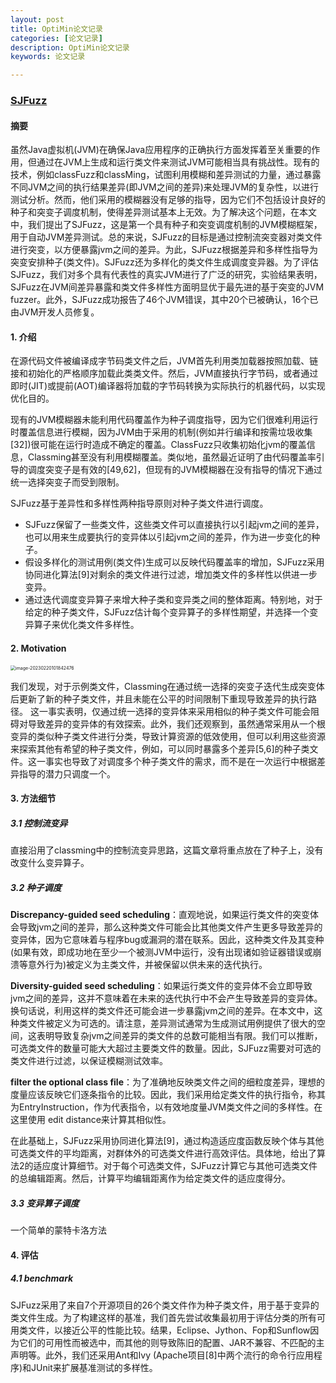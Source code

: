 ```yaml
---
layout: post
title: OptiMin论文记录
categories: [论文记录]
description: OptiMin论文记录
keywords: 论文记录

---
```


### [SJFuzz][]

#### 摘要

虽然Java虚拟机(JVM)在确保Java应用程序的正确执行方面发挥着至关重要的作用，但通过在JVM上生成和运行类文件来测试JVM可能相当具有挑战性。现有的技术，例如classFuzz和classMing，试图利用模糊和差异测试的力量，通过暴露不同JVM之间的执行结果差异(即JVM之间的差异)来处理JVM的复杂性，以进行测试分析。然而，他们采用的模糊器没有足够的指导，因为它们不包括设计良好的种子和突变子调度机制，使得差异测试基本上无效。为了解决这个问题，在本文中，我们提出了SJFuzz，这是第一个具有种子和突变调度机制的JVM模糊框架，用于自动JVM差异测试。总的来说，SJFuzz的目标是通过控制流突变器对类文件进行突变，以方便暴露jvm之间的差异。为此，SJFuzz根据差异和多样性指导为突变安排种子(类文件)。SJFuzz还为多样化的类文件生成调度变异器。为了评估SJFuzz，我们对多个具有代表性的真实JVM进行了广泛的研究，实验结果表明，SJFuzz在JVM间差异暴露和类文件多样性方面明显优于最先进的基于突变的JVM fuzzer。此外，SJFuzz成功报告了46个JVM错误，其中20个已被确认，16个已由JVM开发人员修复。

 #### 1. 介绍

在源代码文件被编译成字节码类文件之后，JVM首先利用类加载器按照加载、链接和初始化的严格顺序加载此类类文件。然后，JVM直接执行字节码，或者通过即时(JIT)或提前(AOT)编译器将加载的字节码转换为实际执行的机器代码，以实现优化目的。

现有的JVM模糊器未能利用代码覆盖作为种子调度指导，因为它们很难利用运行时覆盖信息进行模糊，因为JVM由于采用的机制(例如并行编译和按需垃圾收集[32])很可能在运行时造成不确定的覆盖。ClassFuzz只收集初始化jvm的覆盖信息，Classming甚至没有利用模糊覆盖。类似地，虽然最近证明了由代码覆盖率引导的调度突变子是有效的[49,62]，但现有的JVM模糊器在没有指导的情况下通过统一选择突变子而受到限制。

SJFuzz基于差异性和多样性两种指导原则对种子类文件进行调度。

* SJFuzz保留了一些类文件，这些类文件可以直接执行以引起jvm之间的差异，也可以用来生成要执行的变异体以引起jvm之间的差异，作为进一步变化的种子。
* 假设多样化的测试用例(类文件)生成可以反映代码覆盖率的增加，SJFuzz采用协同进化算法[9]对剩余的类文件进行过滤，增加类文件的多样性以供进一步变异。
* 通过迭代调度变异算子来增大种子类和变异类之间的整体距离。特别地，对于给定的种子类文件，SJFuzz估计每个变异算子的多样性期望，并选择一个变异算子来优化类文件多样性。

#### 2. Motivation

<img src="https://ningmo.oss-cn-beijing.aliyuncs.com/img/image-20230220101842476.png" alt="image-20230220101842476" style="zoom: 50%;" />

我们发现，对于示例类文件，Classming在通过统一选择的突变子迭代生成突变体后更新了新的种子类文件，并且未能在公平的时间限制下重现导致差异的执行路径。 这一事实表明，仅通过统一选择的变异体来采用相似的种子类文件可能会阻碍对导致差异的变异体的有效探索。此外，我们还观察到，虽然通常采用从一个根变异的类似种子类文件进行分类，导致计算资源的低效使用，但可以利用这些资源来探索其他有希望的种子类文件，例如，可以同时暴露多个差异[5,6]的种子类文件。这一事实也导致了对调度多个种子类文件的需求，而不是在一次运行中根据差异指导的潜力只调度一个。

#### 3. 方法细节

##### 3.1 控制流变异

直接沿用了classming中的控制流变异思路，这篇文章将重点放在了种子上，没有改变什么变异算子。

##### 3.2 种子调度

**Discrepancy-guided seed scheduling**：直观地说，如果运行类文件的突变体会导致jvm之间的差异，那么这种类文件可能会比其他类文件产生更多导致差异的变异体，因为它意味着与程序bug或漏洞的潜在联系。因此，这种类文件及其变种(如果有效，即成功地在至少一个被测JVM中运行，没有出现诸如验证器错误或崩溃等意外行为)被定义为主类文件，并被保留以供未来的迭代执行。

**Diversity-guided seed scheduling**：如果运行类文件的变异体不会立即导致jvm之间的差异，这并不意味着在未来的迭代执行中不会产生导致差异的变异体。换句话说，利用这样的类文件还可能会进一步暴露jvm之间的差异。在本文中，这种类文件被定义为可选的。请注意，差异测试通常为生成测试用例提供了很大的空间，这表明导致复杂jvm之间差异的类文件的总数可能相当有限。我们可以推断，可选类文件的数量可能大大超过主要类文件的数量。因此，SJFuzz需要对可选的类文件进行过滤，以保证模糊测试效率。

**filter the optional class file**：为了准确地反映类文件之间的细粒度差异，理想的度量应该反映它们逐条指令的比较。因此，我们采用给定类文件的执行指令，称其为EntryInstruction，作为代表指令，以有效地度量JVM类文件之间的多样性。在这里使用 edit distance来计算其相似性。

在此基础上，SJFuzz采用协同进化算法[9]，通过构造适应度函数反映个体与其他可选类文件的平均距离，对群体外的可选类文件进行高效评估。具体地，给出了算法2的适应度计算细节。对于每个可选类文件，SJFuzz计算它与其他可选类文件的总编辑距离。然后，计算平均编辑距离作为给定类文件的适应度得分。

##### 3.3 变异算子调度

一个简单的蒙特卡洛方法

#### 4. 评估

##### 4.1 benchmark

SJFuzz采用了来自7个开源项目的26个类文件作为种子类文件，用于基于变异的类文件生成。为了构建这样的基准，我们首先尝试收集最初用于评估分类的所有可用类文件，以接近公平的性能比较。结果，Eclipse、Jython、Fop和Sunflow因为它们的可用性而被选中，而其他的则导致陈旧的配置、JAR不兼容、不匹配的主声明等。此外，我们还采用Ant和Ivy (Apache项目[8]中两个流行的命令行应用程序)和JUnit来扩展基准测试的多样性。

[SJFuzz]:https://ningmorain.github.io/files/SJFuzz.pdf
